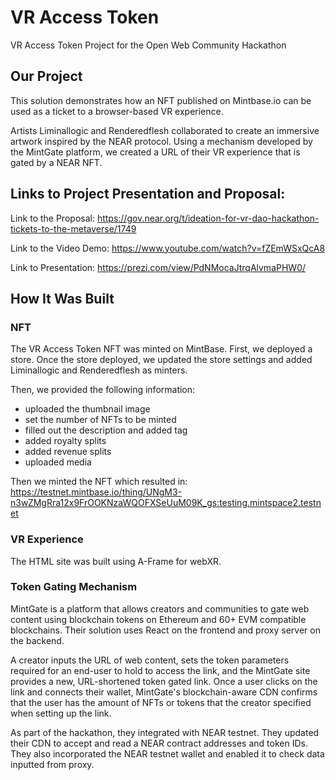 # VR Access Token
VR Access Token Project for the Open Web Community Hackathon

## Our Project
This solution demonstrates how an NFT published on Mintbase.io can be used as a ticket to a browser-based VR experience. 

Artists Liminallogic and Renderedflesh collaborated to create an immersive artwork inspired by the NEAR protocol. Using a mechanism developed by the MintGate platform, we created a URL of their VR experience that is gated by a NEAR NFT.

## Links to Project Presentation and Proposal:

Link to the Proposal: https://gov.near.org/t/ideation-for-vr-dao-hackathon-tickets-to-the-metaverse/1749

Link to the Video Demo: https://www.youtube.com/watch?v=fZEmWSxQcA8

Link to Presentation: https://prezi.com/view/PdNMocaJtrqAlvmaPHW0/

## How It Was Built
### NFT
The VR Access Token NFT was minted on MintBase. First, we deployed a store. Once the store deployed, we updated the store settings and added Liminallogic and Renderedflesh as minters. 

Then, we provided the following information:
- uploaded the thumbnail image
- set the number of NFTs to be minted
- filled out the description and added tag
- added royalty splits
- added revenue splits
- uploaded media

Then we minted the NFT which resulted in: https://testnet.mintbase.io/thing/UNgM3-n3wZMgRra12x9FrOOKNzaWQOFXSeUuM09K_gs:testing.mintspace2.testnet


### VR Experience
The HTML site was built using A-Frame for webXR. 

### Token Gating Mechanism
MintGate is a platform that allows creators and communities to gate web content using blockchain tokens on Ethereum and 60+ EVM compatible blockchains. Their solution uses React on the frontend and proxy server on the backend. 

A creator inputs the URL of web content, sets the token parameters required for an end-user to hold to access the link, and the MintGate site provides a new, URL-shortened token gated link. Once a user clicks on the link and connects their wallet, MintGate's blockchain-aware CDN confirms that the user has the amount of NFTs or tokens that the creator specified when setting up the link. 

As part of the hackathon, they integrated with NEAR testnet. They updated their CDN to accept and read a NEAR contract addresses and token IDs. They also incorporated the NEAR testnet wallet and enabled it to check data inputted from proxy.
